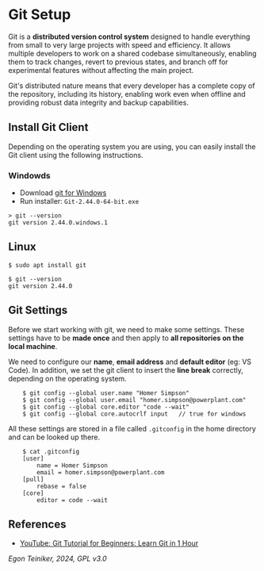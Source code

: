 # Git Setup


Git is a **distributed version control system** designed to handle everything from 
small to very large projects with speed and efficiency. It allows multiple developers 
to work on a shared codebase simultaneously, enabling them to track changes, revert 
to previous states, and branch off for experimental features without affecting the 
main project. 

Git's distributed nature means that every developer has a complete copy of the repository, 
including its history, enabling work even when offline and providing robust data integrity 
and backup capabilities.

## Install Git Client

Depending on the operating system you are using, you can easily install the Git client 
using the following instructions.

### Windowds

* Download [git for Windows](https://gitforwindows.org/)
* Run installer: `Git-2.44.0-64-bit.exe`

```
> git --version
git version 2.44.0.windows.1
```

## Linux

```
$ sudo apt install git 

$ git --version
git version 2.44.0

```

## Git Settings 
Before we start working with git, we need to make some settings. 
These settings have to be **made once** and then apply to **all repositories on the local machine**.

We need to configure our **name**, **email address** and **default editor** (eg: VS Code). 
In addition, we set the git client to insert the **line break** correctly, 
depending on the operating system.
```
	$ git config --global user.name "Homer Simpson"
	$ git config --global user.email "homer.simpson@powerplant.com"
	$ git config --global core.editor "code --wait"
	$ git config --global core.autocrlf input	// true for windows
```

All these settings are stored in a file called `.gitconfig` in the home directory and can 
be looked up there.
```
	$ cat .gitconfig
	[user]
		name = Homer Simpson
		email = homer.simpson@powerplant.com
	[pull]
		rebase = false
	[core]
		editor = code --wait
```

## References
* [YouTube: Git Tutorial for Beginners: Learn Git in 1 Hour](https://youtu.be/8JJ101D3knE)

*Egon Teiniker, 2024, GPL v3.0*

